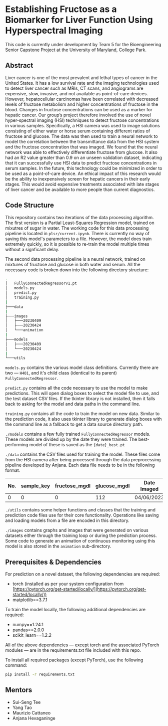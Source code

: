 # Establishing Fructose as a Biomarker for Liver Function Using Hyperspectral Imaging

This code is currently under development by Team 5 for the Bioengineering Senior Capstone Project at the University of Maryland, College Park.

## Abstract

Liver cancer is one of the most prevalent and lethal types of cancer in the United States. It has a low survival rate and the imaging technologies used to detect liver cancer such as MRIs, CT scans, and angiograms are expensive, slow, invasive, and not available as point-of-care devices. However, hepatocellular carcinomas have been correlated with decreased levels of fructose metabolism and higher concentrations of fructose in the blood. Changes in fructose concentrations can be used as a marker for hepatic cancer. Our group’s project therefore involved the use of novel hyper-spectral imaging (HSI) techniques to detect fructose concentrations in various samples. Specifically, a HSI camera was used to image solutions consisting of either water or horse serum containing different ratios of fructose and glucose. The data was then used to train a neural network to model the correlation between the transmittance data from the HSI system and the fructose concentration that was imaged. We found that the neural network was able to effectively differentiate fructose from glucose. It also had an R2 value greater than 0.9 on an unseen validation dataset, indicating that it can successfully use HSI data to predict fructose concentrations in serum samples. In the future, this technology could be minimized in order to be used as a point-of-care device. An ethical impact of this research would be the ability to inexpensively screen for hepatic cancers in their early stages. This would avoid expensive treatments associated with late stages of liver cancer and be available to more people than current diagnostics.

## Code Structure

This repository contains two iterations of the data processing algorithm. The first version is a Partial Least-Squares Regression model, trained on mixutres of sugar in water. The working code for this data processing pipeline is located in `plsr/current.ipynb`. There is currently no way of saving this model's parameters to a file. However, the model does train extremely quickly, so it is possible to re-train the model multiple times without a signficant delay.

The second data processing pipeline is a neural network, trained on mixtures of fructose and glucose in both water and serum. All the necessary code is broken down into the following directory structure:

```bash
.
│   FullyConnectedRegressorv1.pt
│   models.py
│   predict.py
│   training.py
|
├───data
|
├───images
│   ├───20230409
│   ├───20230424
│   └───animation
|
├───models
│   ├───20230409
│   └───20230424
|
└───utils
```

`models.py` contains the various model class definitions. Currently there are two &mdash; `H4O1`, and it's child class (identical to its parent) `FullyConnectedRegressor`.

`predict.py` contains all the code necessary to use the model to make predictions. This will open dialog boxes to select the model file to use, and the test dataset CSV files. If the tkinter library is not installed, then it falls back to asking for the model and data paths in the command line.

`training.py` contains all the code to train the model on new data. Similar to the prediction code, it also uses tkinter library to generate dialog boxes with the command line as a fallback to get a data source directory path.

`./models` contains a few fully trained `FullyConnectedRegressor` models. These models are divided up by the date they were trained. The best-performing model of these is saved as the `{date}_best.pt`

`./data` contains the CSV files used for training the model. These files come from the HSI camera after being processed through the data preprocessing pipeline developed by Anjana. Each data file needs to be in the following format.

| No. | sample_key | fructose_mgdl | glucose_mgdl | Date Imaged | row | col | path | ... |
| --- | ---------- | ------------- | ------------ | ----------- | --- | --- | ---- | --- |
| 0 | 0 | 0 | 112 | 04/06/2023 | 1 | 1 | ~/hsi/... | ... |

`./utils` contains some helper functions and classes that the training and prediction code files use for their core functionality. Operations like saving and loading models from a file are encoded in this directory.

`./images` contains graphs and images that were generated on various datasets either through the training loop or during the prediction process. Some code to generate an animation of continuous monitoring using this model is also stored in the `animation` sub-directory.

## Prerequisites & Dependencies

For prediction on a novel dataset, the following dependencies are required:

- torch (installed as per your system configuration from [https://pytorch.org/get-started/locally/](https://pytorch.org/get-started/locally/))
- matplotlib==3.7.1

To train the model locally, the following additional dependencies are required:

- numpy==1.24.1
- pandas==2.0.0
- scikit_learn==1.2.2

All of the above dependencies &mdash; except torch and the associated PyTorch modules &mdash; are in the requirements.txt file included with this repo.

To install all required packages (except PyTorch), use the following command:

```bash
pip install -r requirements.txt
```

## Mentors

- Sui-Seng Tee
- Yang Tao
- Maurizio Cattaneo
- Anjana Hevaganinge

